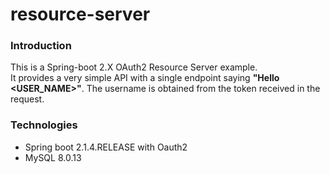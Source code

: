 # resource-server
### Introduction

This is a Spring-boot 2.X OAuth2 Resource Server example.
<br>
It provides a very simple API with a single endpoint saying **"Hello <USER_NAME>"**. The username is obtained from the token received in the request.

### Technologies
* Spring boot 2.1.4.RELEASE with Oauth2
* MySQL 8.0.13
